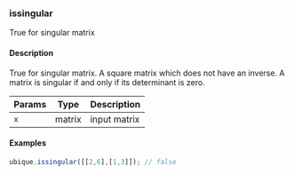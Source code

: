 ### issingular
True for singular matrix


#### Description

True for singular matrix. A square matrix which does not have an inverse. A matrix is singular if and only if its determinant is zero.


|Params|Type|Description
|---------|----|-----------
|`x` | matrix |  input matrix


#### Examples

```js
ubique.issingular([[2,6],[1,3]]); // false
```

